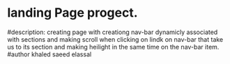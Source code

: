 # landing Page progect.
#description:
creating page with creationg nav-bar dynamicly associated with sections and making scroll when clicking on lindk on nav-bar that take us to its section and making heilight in the same time on the nav-bar item.
#author
khaled saeed elassal

